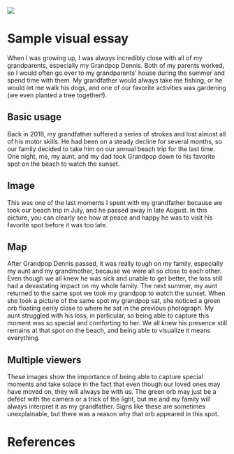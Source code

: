 <a href="https://juncture-digital.org"><img src="https://juncture-digital.org/images/ve-button.png"></a>

<param ve-config 
       title="The Power of Images in Times of Grief"
       author="Madison O'Leary"
       banner="https://iiif.juncture-digital.org/banner/?url=https://en.wikipedia.org/wiki/Wikipedia:Featured_pictures/Plants/Flowers#/media/File:Origanum_vulgare_inflorescence_-_Keila.jpg" 
       layout="vertical">

# Sample visual essay

When I was growing up, I was always incredibly close with all of my grandparents, especially my Grandpop Dennis. Both of my parents worked, so I would often go over to my grandparents’ house during the summer and spend time with them. My grandfather would always take me fishing, or he would let me walk his dogs, and one of our favorite activities was gardening (we even planted a tree together!). 
<param ve-image 
       url="https://molear22.github.io/visual-essay-juncture/image/6BFFFB89-2E65-460E-91F1-E3D35B84692BIMG_3359.jpeg">

## Basic usage
Back in 2018, my grandfather suffered a series of strokes and lost almost all of his motor skills. He had been on a steady decline for several months, so our family decided to take him on our annual beach trip for the last time. One night, me, my aunt, and my dad took Grandpop down to his favorite spot on the beach to watch the sunset. 
<param ve-image
       url="https://molear22.github.io/visual-essay-juncture/image/72A03C35-FE3C-46B7-A50D-E42F90B70EBDIMG_2485.jpeg">

## Image

This was one of the last moments I spent with my grandfather because we took our beach trip in July, and he passed away in late August. In this picture, you can clearly see how at peace and happy he was to visit his favorite spot before it was too late. 
<param ve-image
       url="https://upload.wikimedia.org/wikipedia/commons/0/0f/1665_Girl_with_a_Pearl_Earring.jpg">

## Map

After Grandpop Dennis passed, it was really tough on my family, especially my aunt and my grandmother, because we were all so close to each other. Even though we all knew he was sick and unable to get better, the loss still had a devastating impact on my whole family. The next summer, my aunt returned to the same spot we took my grandpop to watch the sunset. When she took a picture of the same spot my grandpop sat, she noticed a green orb floating eerily close to where he sat in the previous photograph. My aunt struggled with his loss, in particular, so being able to capture this moment was so special and comforting to her. We all knew his presence still remains at that spot on the beach, and being able to visualize it means everything.

## Multiple viewers

These images show the importance of being able to capture special moments and take solace in the fact that even though our loved ones may have moved on, they will always be with us. The green orb may just be a defect with the camera or a trick of the light, but me and my family will always interpret it as my grandfather. Signs like these are sometimes unexplainable, but there was a reason why that orb appeared in this spot. 
<param ve-image 
       manifest="https://iiif.juncture-digital.org/manifest/6dd738aed85597cac540ad31dd5818e86ef7f2918c7b43a9eb3123d5538e6e4c">

# References

